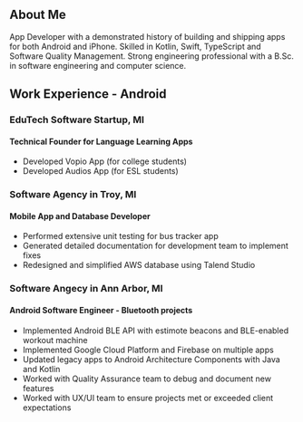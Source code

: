 ## About Me
App Developer with a demonstrated history of building and shipping apps for both Android and iPhone. Skilled in Kotlin, Swift, TypeScript and Software Quality Management. Strong engineering professional with a B.Sc. in software engineering and computer science.

## Work Experience - Android

### EduTech Software Startup, MI
#### Technical Founder for Language Learning Apps
* Developed Vopio App (for college students)
* Developed Audios App (for ESL students)

### Software Agency in Troy, MI
#### Mobile App and Database Developer
* Performed extensive unit testing for bus tracker app
* Generated detailed documentation for development team to implement fixes
* Redesigned and simplified AWS database using Talend Studio

### Software Angecy in Ann Arbor, MI
#### Android Software Engineer - Bluetooth projects
* Implemented Android BLE API with estimote beacons and BLE-enabled workout machine
* Implemented Google Cloud Platform and Firebase on multiple apps
* Updated legacy apps to Android Architecture Components with Java and Kotlin
* Worked with Quality Assurance team to debug and document new features
* Worked with UX/UI team to ensure projects met or exceeded client expectations
